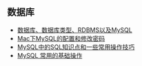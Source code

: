 数据库
---

- [数据库、数据库类型、RDBMS以及MySQL](./CONTENTS/1.md)
- [Mac下MySQL的配置和修改密码](./CONTENTS/2.md)
- [MySQL中的SQL知识点和一些常用操作技巧](./CONTENTS/3.md)
- [MySQL 常用的基础操作](./CONTENTS/4.md)